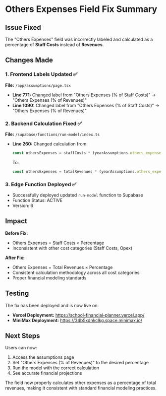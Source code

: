 # Others Expenses Field Fix Summary

## Issue Fixed
The "Others Expenses" field was incorrectly labeled and calculated as a percentage of **Staff Costs** instead of **Revenues**.

## Changes Made

### 1. Frontend Labels Updated ✅
**File:** `/app/assumptions/page.tsx`
- **Line 771:** Changed label from "Others Expenses (% of Staff Costs)" → "Others Expenses (% of Revenues)"
- **Line 1090:** Changed label from "Others Expenses (% of Staff Costs)" → "Others Expenses (% of Revenues)"

### 2. Backend Calculation Fixed ✅
**File:** `/supabase/functions/run-model/index.ts`
- **Line 260:** Changed calculation from:
  ```javascript
  const othersExpenses = staffCosts * (yearAssumptions.others_expenses_pct || 0.05);
  ```
  To:
  ```javascript
  const othersExpenses = totalRevenues * (yearAssumptions.others_expenses_pct || 0.05);
  ```

### 3. Edge Function Deployed ✅
- Successfully deployed updated `run-model` function to Supabase
- Function Status: ACTIVE
- Version: 6

## Impact

**Before Fix:**
- Others Expenses = Staff Costs × Percentage
- Inconsistent with other cost categories (Staff Costs, Opex)

**After Fix:**
- Others Expenses = Total Revenues × Percentage  
- Consistent calculation methodology across all cost categories
- Proper financial modeling standards

## Testing

The fix has been deployed and is now live on:
- **Vercel Deployment:** https://school-financial-planner.vercel.app/
- **MiniMax Deployment:** https://34b5xdnkclkg.space.minimax.io/

## Next Steps

Users can now:
1. Access the assumptions page
2. Set "Others Expenses (% of Revenues)" to the desired percentage
3. Run the model with the correct calculation
4. See accurate financial projections

The field now properly calculates other expenses as a percentage of total revenues, making it consistent with standard financial modeling practices.
